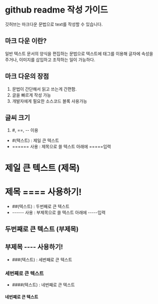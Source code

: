 # github readme 작성 가이드
깃허브는 마크다운 문법으로 text를 작성할 수 있습니다.



## 마크 다운 이란?
일반 텍스트 문서의 양식을 편집하는 문법으로 텍스트에 태그를 이용해 글자에 속성을 주거나, 이미지를 삽입하고 조작하는 일이 가능하다.

## 마크 다운의 장점
1. 문법이 간단해서 읽고 쓰는게 간편함.
2. 글을 빠르게 작성 가능
3. 개발자에게 필요한 소스코드 블록 사용가능

## 글씨 크기
1. #, ==, -- 이용
- #(택스트) : 제일 큰 텍스트
- ====== 사용 : 제목으로 쓸 텍스트 아래에 =====입력
# 제일 큰 텍스트 (제목)
제목 ==== 사용하기!
===================
</b>

- ##(텍스트) : 두번째로 큰 텍스트
- ------ 사용 : 부제목으로 쓸 텍스트 아래에 -----입력
## 두번째로 큰 텍스트 (부제목)
부제목 ---- 사용하기!
---------------------
<p>

- ###(텍스트) : 세번째로 큰 텍스트
### 세번째로 큰 텍스트
- ####(텍스트) : 네번째로 큰 텍스트
#### 네번째로 큰 텍스트


